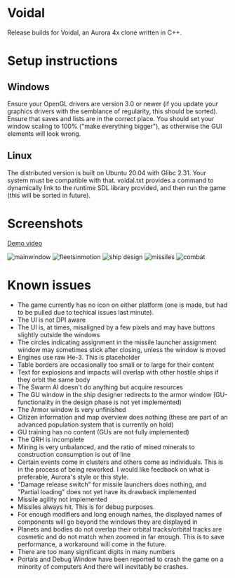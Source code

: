 # Voidal
Release builds for Voidal, an Aurora 4x clone written in C++.


# Setup instructions

## Windows

Ensure your OpenGL drivers are version 3.0 or newer (if you update your graphics drivers with the semblance of regularity, this should be sorted). Ensure that saves and lists are in the correct place. You should set your window scaling to 100% ("make everything bigger"), as otherwise the GUI elements will look wrong.

## Linux

The distributed version is built on Ubuntu 20.04 with Glibc 2.31. Your system must be compatible with that. voidal.txt provides a command to dynamically link to the runtime SDL library provided, and then run the game (this will be sorted in future).

# Screenshots

[Demo video](https://www.youtube.com/watch?v=fUWFZTmYYIg)

![mainwindow](https://user-images.githubusercontent.com/91413827/188991877-6aac5c2c-ab55-4b83-ae8b-573801a6d618.PNG)
![fleetsinmotion](https://user-images.githubusercontent.com/91413827/188991879-46beae76-0100-46fe-8767-9a00561618f8.PNG)
![ship design](https://user-images.githubusercontent.com/91413827/188991882-a1627990-81e5-416e-aa57-a094a631d83a.PNG)
![missiles](https://user-images.githubusercontent.com/91413827/188991884-020b6db3-c65c-4c88-b4b7-2e907bd98130.PNG)
![combat](https://user-images.githubusercontent.com/91413827/188991887-1c7ce512-340f-4ded-a938-a8a9a0b19c84.PNG)

# Known issues

- The game currently has no icon on either platform (one is made, but had to be pulled due to techical issues last minute).
- The UI is not DPI aware
- The UI is, at times, misaligned by a few pixels and may have buttons slightly outside the windows
- The circles indicating assignment in the missile launcher assignment window may sometimes stick after closing, unless the window is moved
- Engines use raw He-3. This is placeholder
- Table borders are occasionally too small or to large for their content
- Text for explosions and impacts will overlap with other hostile ships if they orbit the same body
- The Swarm AI doesn't do anything but acquire resources
- The GU window in the ship designer redirects to the armor window (GU-functionality in the design phase is not yet implemented)
- The Armor window is very unfinished
- Citizen information and map overview does nothing (these are part of an advanced population system that is currently on hold)
- GU training has no content (GUs are not fully implemented)
- The QRH is incomplete
- Mining is very unbalanced, and the ratio of mined minerals to construction consumption is out of line
- Certain events come in clusters and others come as individuals. This is in the process of being reworked. I would like feedback on what is preferable, Aurora's style or this style.
- "Damage release switch" for missile launchers does nothing, and "Partial loading" does not yet have its drawback implemented
- Missile agility not implemented
- Missiles always hit. This is for debug purposes.
- For enough modifiers and long enough names, the displayed names of components will go beyond the windows they are displayed in
- Planets and bodies do not overlap their orbital tracks/orbital tracks are cosmetic and do not match when zoomed in far enough. This is to save performance, a workaround will come in the future.
- There are too many significant digits in many numbers
- Portals and Debug Window have been reported to crash the game on a minority of computers
And there will inevitably be crashes.
